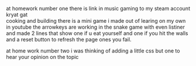 at homework number one there is link in music 
gaming to my steam account kryat gat  
cooking and building there is a mini game i made out of learing on my own in youtube
the arrowkeys are working in the snake game with even listiner
and made 2 lines that show one if u eat yourself and one if you hit the walls
and a reset button to refresh the page ones you fail.

at home work number two i was thinking of adding a little css but one to hear your opinion on the topic
